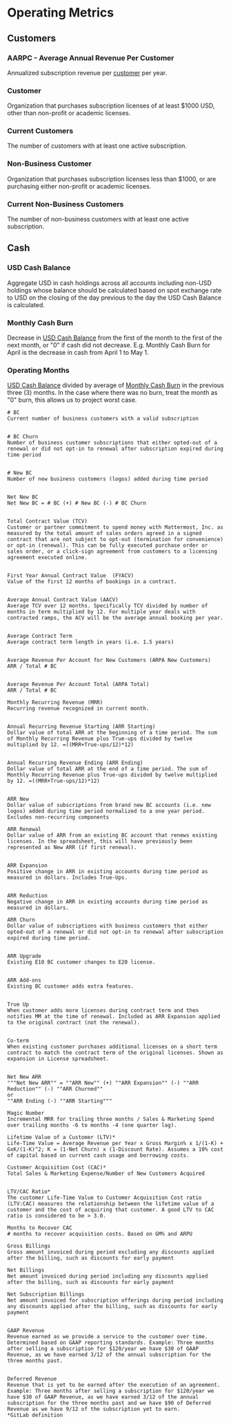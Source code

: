 # Operating Metrics  

## Customers

### AARPC - Average Annual Revenue Per Customer 

Annualized subscription revenue per [customer](#Customer) per year.

### Customer 
Organization that purchases subscription licenses of at least $1000 USD, other than non-profit or academic licenses.

### Current Customers 
The number of customers with at least one active subscription.

### Non-Business Customer 
Organization that purchases subscription licenses less than $1000, or are purchasing either non-profit or academic licenses. 

### Current Non-Business Customers 
The number of non-business customers with at least one active subscription.

## Cash 

### USD Cash Balance 

Aggregate USD in cash holdings across all accounts including non-USD holdings whose balance should be calculated based on spot exchange rate to USD on the closing of the day previous to the day the USD Cash Balance is calculated. 

### Monthly Cash Burn

Decrease in [USD Cash Balance](#usd-cash-balance) from the first of the month to the first of the next month, or "0" if cash did not decrease. E.g. Monthly Cash Burn for April is the decrease in cash from April 1 to May 1. 
 
### Operating Months 

[USD Cash Balance](#usd-cash-balance) divided by average of [Monthly Cash Burn](#monthly-cash-burn) in the previous three (3) months. In the case where there was no burn, treat the month as "0" burn, this allows us to project worst case.  

```
# BC  	
Current number of business customers with a valid subscription


# BC Churn
Number of business customer subscriptions that either opted-out of a renewal or did not opt-in to renewal after subscription expired during time period


# New BC
Number of new business customers (logos) added during time period


Net New BC
Net New BC = # BC (+) # New BC (-) # BC Churn


Total Contract Value (TCV)
Customer or partner commitment to spend money with Mattermost, Inc. as measured by the total amount of sales orders agreed in a signed contract that are not subject to opt-out (termination for convenience) or opt-in (renewal). This can be fully executed purchase order or sales order, or a click-sign agreement from customers to a licensing agreement executed online.


First Year Annual Contract Value  (FYACV)
Value of the first 12 months of bookings in a contract.


Average Annual Contract Value (AACV)
Average TCV over 12 months. Specifically TCV divided by number of months in term multiplied by 12. For multiple year deals with contracted ramps, the ACV will be the average annual booking per year.


Average Contract Term
Average contract term length in years (i.e. 1.5 years)


Average Revenue Per Account for New Customers (ARPA New Customers)
ARR / Total # BC


Average Revenue Per Account Total (ARPA Total)
ARR / Total # BC
		
Monthly Recurring Revenue (MRR)
Recurring revenue recognized in current month.


Annual Recurring Revenue Starting (ARR Starting)	
Dollar value of total ARR at the beginning of a time period. The sum of Monthly Recurring Revenue plus True-ups divided by twelve multiplied by 12. =((MRR+True-ups/12)*12)


Annual Recurring Revenue Ending (ARR Ending)	
Dollar value of total ARR at the end of a time period. The sum of Monthly Recurring Revenue plus True-ups divided by twelve multiplied by 12. =((MRR+True-ups/12)*12)


ARR New
Dollar value of subscriptions from brand new BC accounts (i.e. new logos) added during time period normalized to a one year period. Excludes non-recurring components

ARR Renewal	
Dollar value of ARR from an existing BC account that renews existing licenses. In the spreadsheet, this will have previously been represented as New ARR (if first renewal).


ARR Expansion
Positive change in ARR in existing accounts during time period as measured in dollars. Includes True-Ups.


ARR Reduction
Negative change in ARR in existing accounts during time period as measured in dollars. 

ARR Churn 	
Dollar value of subscriptions with business customers that either opted-out of a renewal or did not opt-in to renewal after subscription expired during time period.


ARR Upgrade	
Existing E10 BC customer changes to E20 license.


ARR Add-ons
Existing BC customer adds extra features.


True Up	
When customer adds more licenses during contract term and then notifies MM at the time of renewal. Included as ARR Expansion applied to the original contract (not the renewal).


Co-term
When existing customer purchases additional licenses on a short term contract to match the contract term of the original licenses. Shown as expansion in License spreadsheet.


Net New ARR		
"""Net New ARR"" = ""ARR New"" (+) ""ARR Expansion"" (-) ""ARR Reduction"" (-) ""ARR Churned"" 
or 
""ARR Ending (-) ""ARR Starting"""
		
Magic Number
Incremental MRR for trailing three months / Sales & Marketing Spend over trailing months -6 to months -4 (one quarter lag).

Lifetime Value of a Customer (LTV)*
Life-Time Value = Average Revenue per Year x Gross Margin% x 1/(1-K) + GxK/(1-K)^2; K = (1-Net Churn) x (1-Discount Rate). Assumes a 10% cost of capital based on current cash usage and borrowing costs.

Customer Acquisition Cost (CAC)*
Total Sales & Marketing Expense/Number of New Customers Acquired


LTV/CAC Ratio*
The customer Life-Time Value to Customer Acquisition Cost ratio (LTV:CAC) measures the relationship between the lifetime value of a customer and the cost of acquiring that customer. A good LTV to CAC ratio is considered to be > 3.0.

Months to Recover CAC
# months to recover acquisition costs. Based on GM% and ARPU	
		
Gross Billings
Gross amount invoiced during period excluding any discounts applied after the billing, such as discounts for early payment

Net Billings
Net amount invoiced during period including any discounts applied after the billing, such as discounts for early payment

Net Subscription Billings
Net amount invoiced for subscription offerings during period including any discounts applied after the billing, such as discounts for early payment


GAAP Revenue
Revenue earned as we provide a service to the customer over time. Determined based on GAAP reporting standards. Example: Three months after selling a subscription for $120/year we have $30 of GAAP Revenue, as we have earned 3/12 of the annual subscription for the three months past. 


Deferred Revenue
Revenue that is yet to be earned after the execution of an agreement. Example: Three months after selling a subscription for $120/year we have $30 of GAAP Revenue, as we have earned 3/12 of the annual subscription for the three months past and we have $90 of Deferred Revenue as we have 9/12 of the subscription yet to earn. 
*GitLab definition

```
